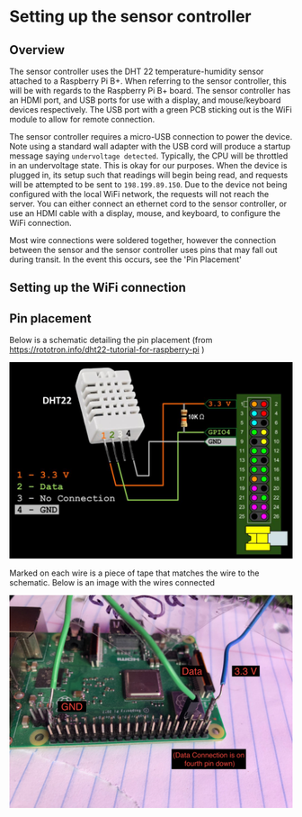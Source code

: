 # Setting up the sensor controller
## Overview
The sensor controller uses the DHT 22 temperature-humidity sensor attached to a Raspberry Pi B+. When referring to the sensor controller, this will be with regards to the Raspberry Pi B+ board. The sensor controller has an HDMI port, and USB ports for use with a display, and mouse/keyboard devices respectively. The USB port with a green PCB sticking out is the WiFi module to allow for remote connection. 

The sensor controller requires a micro-USB connection to power the device. Note using a standard wall adapter with the USB cord will produce a startup message saying `undervoltage detected`. Typically, the CPU will be throttled in an undervoltage state. This is okay for our purposes. When the device is plugged in, its setup such that readings will begin being read, and requests will be attempted to be sent to `198.199.89.150`. Due to the device not being configured with the local WiFi network, the requests will not reach the server. You can either connect an ethernet cord to the sensor controller, or use an HDMI cable with a display, mouse, and keyboard, to configure the WiFi connection.

Most wire connections were soldered together, however the connection between the sensor and the sensor controller uses pins that may fall out during transit. In the event this occurs, see the 'Pin Placement' 

## Setting up the WiFi connection



## Pin placement

Below is a schematic detailing the pin placement (from https://rototron.info/dht22-tutorial-for-raspberry-pi )

![DHT22 Sensor Schematic](/images/DHT22-schematic.jpg "DHT22 Sensor Schematic")

Marked on each wire is a piece of tape that matches the wire to the schematic. Below is an image with the wires connected

![Sensor Controller Pin Setup](/images/sensor-controller-pin.jpeg "Sensor Controller Pin Setup")
